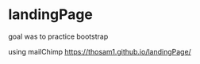 # landingPage
goal was to practice bootstrap

using mailChimp
https://thosam1.github.io/landingPage/

